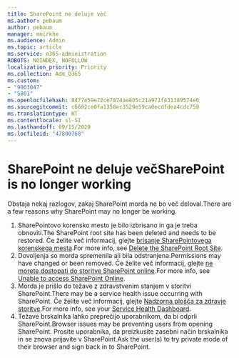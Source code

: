 ```yaml
---
title: SharePoint ne deluje več
ms.author: pebaum
author: pebaum
manager: mnirkhe
ms.audience: Admin
ms.topic: article
ms.service: o365-administration
ROBOTS: NOINDEX, NOFOLLOW
localization_priority: Priority
ms.collection: Adm_O365
ms.custom:
- "9003047"
- "5801"
ms.openlocfilehash: 8477e59e72ce7874ae805c21a971f431389574e6
ms.sourcegitcommit: c6692ce0fa1358ec3529e59ca0ecdfdea4cdc759
ms.translationtype: HT
ms.contentlocale: sl-SI
ms.lasthandoff: 09/15/2020
ms.locfileid: "47800768"
---
```

# <a name="sharepoint-is-no-longer-working"></a><span data-ttu-id="d37ee-102">SharePoint ne deluje več</span><span class="sxs-lookup"><span data-stu-id="d37ee-102">SharePoint is no longer working</span></span>

<span data-ttu-id="d37ee-103">Obstaja nekaj razlogov, zakaj SharePoint morda ne bo več deloval.</span><span class="sxs-lookup"><span data-stu-id="d37ee-103">There are a few reasons why SharePoint may no longer be working.</span></span>

1. <span data-ttu-id="d37ee-104">SharePointovo korensko mesto je bilo izbrisano in ga je treba obnoviti.</span><span class="sxs-lookup"><span data-stu-id="d37ee-104">The SharePoint root site has been deleted and needs to be restored.</span></span> <span data-ttu-id="d37ee-105">Če želite več informacij, glejte [brisanje SharePointovega korenskega mesta](https://docs.microsoft.com/sharepoint/troubleshoot/sites/url-that-resides-under-root-site-collection-is-broken).</span><span class="sxs-lookup"><span data-stu-id="d37ee-105">For more info, see [Delete the SharePoint Root Site](https://docs.microsoft.com/sharepoint/troubleshoot/sites/url-that-resides-under-root-site-collection-is-broken).</span></span>
2. <span data-ttu-id="d37ee-106">Dovoljenja so morda spremenila ali bila odstranjena.</span><span class="sxs-lookup"><span data-stu-id="d37ee-106">Permissions may have changed or been removed.</span></span> <span data-ttu-id="d37ee-107">Če želite več informacij, glejte [ne morete dostopati do storitve SharePoint online](https://docs.microsoft.com/sharepoint/troubleshoot/sharing-and-permissions/sharepoint-online-inaccessible).</span><span class="sxs-lookup"><span data-stu-id="d37ee-107">For more info, see [Unable to access SharePoint Online](https://docs.microsoft.com/sharepoint/troubleshoot/sharing-and-permissions/sharepoint-online-inaccessible).</span></span>
3. <span data-ttu-id="d37ee-108">Morda je prišlo do težave z zdravstvenim stanjem v storitvi SharePoint.</span><span class="sxs-lookup"><span data-stu-id="d37ee-108">There may be a service health issue occurring with SharePoint.</span></span> <span data-ttu-id="d37ee-109">Če želite več informacij, glejte [Nadzorna plošča za zdravje storitve](https://admin.microsoft.com/AdminPortal/Home#/servicehealth).</span><span class="sxs-lookup"><span data-stu-id="d37ee-109">For more info, see your [Service Health Dashboard](https://admin.microsoft.com/AdminPortal/Home#/servicehealth).</span></span>
4. <span data-ttu-id="d37ee-110">Težave brskalnika lahko preprečijo uporabnikom, da bi odprli SharePoint.</span><span class="sxs-lookup"><span data-stu-id="d37ee-110">Browser issues may be preventing users from opening SharePoint.</span></span> <span data-ttu-id="d37ee-111">Prosite uporabnika, da preizkusite zasebni način brskalnika in se znova prijavite v SharePoint.</span><span class="sxs-lookup"><span data-stu-id="d37ee-111">Ask the user(s) to try private mode of their browser and sign back in to SharePoint.</span></span>
